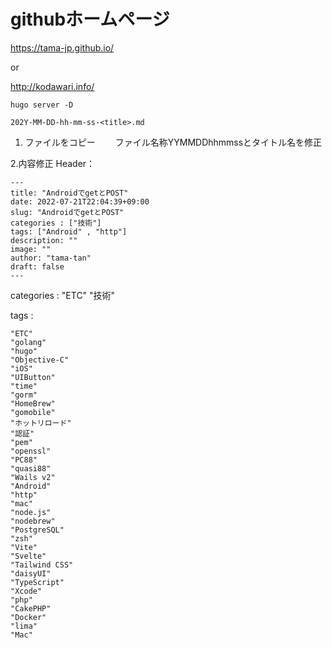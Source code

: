 # githubホームページ

https://tama-jp.github.io/

or 

http://kodawari.info/


```
hugo server -D
```

```
202Y-MM-DD-hh-mm-ss-<title>.md
```
1. ファイルをコピー
　　ファイル名称YYMMDDhhmmssとタイトル名を修正

2.内容修正
Header：

```
---
title: "AndroidでgetとPOST"
date: 2022-07-21T22:04:39+09:00
slug: "AndroidでgetとPOST"
categories : ["技術"]
tags: ["Android" , "http"]
description: ""
image: ""
author: "tama-tan"
draft: false
---
```
categories :
    "ETC"
    "技術"

tags :

    "ETC"
    "golang"
    "hugo"
    "Objective-C"
    "iOS"
    "UIButton"
    "time"
    "gorm"
    "HomeBrew"
    "gomobile"
    "ホットリロード"
    "認証"
    "pem"
    "openssl"
    "PC88"
    "quasi88"
    "Wails v2"
    "Android"
    "http"
    "mac"
    "node.js"
    "nodebrew"
    "PostgreSQL"
    "zsh"
    "Vite"
    "Svelte"
    "Tailwind CSS"
    "daisyUI"
    "TypeScript"
    "Xcode"
    "php"
    "CakePHP"
    "Docker"
    "lima"
    "Mac"
